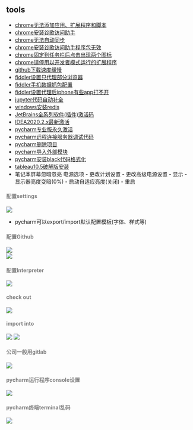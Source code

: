 ## tools
- [chrome无法添加应用、扩展程序和脚本](https://jingyan.baidu.com/article/f3ad7d0f09436709c3345b0b.html)
- [chrome安装谷歌访问助手](https://jingyan.baidu.com/article/7e440953191a2b2fc0e2ef0c.html)
- [chrome无法自动同步](https://post.smzdm.com/p/az59oog0/)
- [chrome安装谷歌访问助手程序包无效](https://blog.csdn.net/wst0717/article/details/88867047)
- [chrome固定到任务栏后点击出现两个图标](https://blog.csdn.net/qq_26012495/article/details/80814758)
- [chrome请停用以开发者模式运行的扩展程序](https://www.cnblogs.com/bky-zhwtt123/p/12671565.html)
- [github下载速度缓慢](https://www.jianshu.com/p/0493dcc15d6f)
- [fiddler设置只代理部分浏览器](https://segmentfault.com/q/1010000007944006)
- [fiddler手机数据抓包配置](https://www.cnblogs.com/qinyulin/articles/6843829.html)
- [fiddler设置代理后iphone有些app打不开](https://www.cnblogs.com/KK3228911/archive/2018/11/01/9890211.html)
- [jupyter代码自动补全](https://www.cnblogs.com/qiuxirufeng/p/9609031.html)
- [windows安装redis](https://www.jianshu.com/p/e16d23e358c0)
- [JetBrains全系列软件(插件)激活码](https://www.fuocu.cn/archives/jetbrains-crack/)
- [IDEA2020.2.x最新激活](http://www.cx1314.cn/article-419-1.html)
- [pycharm专业版永久激活](https://blog.csdn.net/weixin_39332299/article/details/79692283)
- [pycharm远程连接服务器调试代码](https://www.jianshu.com/p/79df9ac88e96)
- [pycharm删除项目](http://blog.csdn.net/xiaohukun/article/details/75077049)
- [pycharm导入外部模块](https://jingyan.baidu.com/article/93f9803f5dababe0e46f55fc.html)
- [pycharm安装black代码格式化](https://blog.csdn.net/u011510825/article/details/82287022)
- [tableau10.5破解版安装](https://www.jianshu.com/p/ec54bb870065)
- 笔记本屏幕忽暗忽亮
电源选项 - 更改计划设置 - 更改高级电源设置 - 显示 - 显示器亮度变暗(0%) - 启动自适应亮度(关闭) - 重启
#### <font color=gray>配置settings</font>
![](images/01.png)  
- pycharm可以export/import默认配置模板(字体、样式等)
#### <font color=gray>配置Github</font>  
![](images/02.png)  
![](images/03.png)  
#### <font color=gray>配置Interpreter</font>  
![](images/05.png) 
#### <font color=gray>check out</font> 
![](images/04.png)  
#### <font color=gray>import into</font>  
![](images/06.png)
![](images/07.png) 
#### <font color=gray>公司一般用gitlab</font>  
![](images/08.png)  
#### <font color=gray>pycharm运行程序console设置</font>  
![](images/09.png)
#### <font color=gray>pycharm终端terminal乱码</font>
![](images/10.png)
